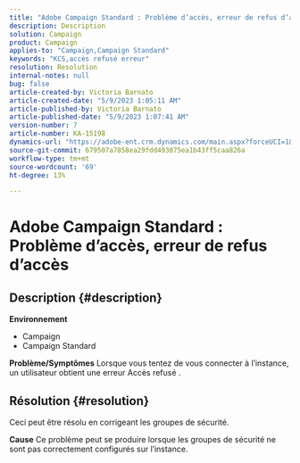 ```yaml
---
title: "Adobe Campaign Standard : Problème d’accès, erreur de refus d’accès"
description: Description
solution: Campaign
product: Campaign
applies-to: "Campaign,Campaign Standard"
keywords: "KCS,accès refusé erreur"
resolution: Resolution
internal-notes: null
bug: false
article-created-by: Victoria Barnato
article-created-date: "5/9/2023 1:05:11 AM"
article-published-by: Victoria Barnato
article-published-date: "5/9/2023 1:07:41 AM"
version-number: 7
article-number: KA-15198
dynamics-url: "https://adobe-ent.crm.dynamics.com/main.aspx?forceUCI=1&pagetype=entityrecord&etn=knowledgearticle&id=8ea1ff85-05ee-ed11-8849-6045bd0065b6"
source-git-commit: 679507a7858ea29fdd493075ea1b43ff5caa826a
workflow-type: tm+mt
source-wordcount: '69'
ht-degree: 13%

---
```


# Adobe Campaign Standard : Problème d’accès, erreur de refus d’accès

## Description {#description}

<b>Environnement</b>
- Campaign
- Campaign Standard


<b>Problème/Symptômes</b>
Lorsque vous tentez de vous connecter à l’instance, un utilisateur obtient une erreur Accès refusé .


## Résolution {#resolution}




Ceci peut être résolu en corrigeant les groupes de sécurité.


<b>Cause</b>
Ce problème peut se produire lorsque les groupes de sécurité ne sont pas correctement configurés sur l’instance.
